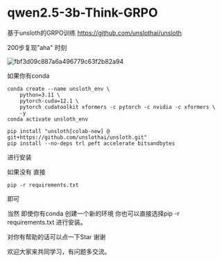 # qwen2.5-3b-Think-GRPO
基于unsloth的GRPO训练
https://github.com/unslothai/unsloth

200步复现"aha" 时刻

![fbf3d09c887a6a496779c63f2b82a94](https://github.com/user-attachments/assets/f8517316-249b-4d46-82eb-2e5eafe1e091)

如果你有conda
```
conda create --name unsloth_env \
    python=3.11 \
    pytorch-cuda=12.1 \
    pytorch cudatoolkit xformers -c pytorch -c nvidia -c xformers \
    -y
conda activate unsloth_env

pip install "unsloth[colab-new] @ git+https://github.com/unslothai/unsloth.git"
pip install --no-deps trl peft accelerate bitsandbytes
```
进行安装

如果没有  直接 
```
pip -r requirements.txt
```
即可  

当然 即使你有conda  创建一个新的环境  你也可以直接选择pip -r requirements.txt 进行安装。

对你有帮助的话可以点一下Star 谢谢

欢迎大家来共同学习，有问题多交流。

